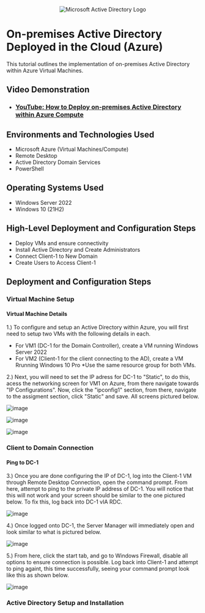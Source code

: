 <p align="center">
<img src="https://i.imgur.com/pU5A58S.png" alt="Microsoft Active Directory Logo"/>
</p>

<h1>On-premises Active Directory Deployed in the Cloud (Azure)</h1>
This tutorial outlines the implementation of on-premises Active Directory within Azure Virtual Machines.<br />


<h2>Video Demonstration</h2>

- ### [YouTube: How to Deploy on-premises Active Directory within Azure Compute](https://www.youtube.com)

<h2>Environments and Technologies Used</h2>

- Microsoft Azure (Virtual Machines/Compute)
- Remote Desktop
- Active Directory Domain Services
- PowerShell

<h2>Operating Systems Used </h2>

- Windows Server 2022
- Windows 10 (21H2)

<h2>High-Level Deployment and Configuration Steps</h2>

- Deploy VMs and ensure connectivity
- Install Active Directory and Create Administrators
- Connect Client-1 to New Domain
- Create Users to Access Client-1

<h2>Deployment and Configuration Steps</h2>

<h3>Virtual Machine Setup</h4>

<h4> Virtual Machine Details</h4>

1.) To configure and setup an Active Directory within Azure, you will first need to setup two VMs with the following details in each.
  * For VM1 (DC-1 for the Domain Controller), create a VM running Windows Server 2022
  * For VM2 (Client-1 for the client connecting to the AD), create a VM Rrunning Windows 10 Pro
  *Use the same resource group for both VMs.

2.) Next, you will need to set the IP adress for DC-1 to "Static", to do this, acess the networking screen for VM1 on Azure, from there navigate towards "IP Configurations". Now, click the "ipconfig1" section, from there, navigate to the assigment section, click "Static" and save. All screens pictured below.

![image](https://github.com/user-attachments/assets/e1ce0c4c-a801-47c5-acba-36a5514dc345)

![image](https://github.com/user-attachments/assets/53fc7887-574c-45a9-9ac5-072898bdc1a3)

![image](https://github.com/user-attachments/assets/9cdf6c6d-2b10-4162-b7bc-a34aaa789ae6)

<h3>Client to Domain Connection</h3>

<h4>Ping to DC-1</h4>
3.) Once you are done configuring the IP of DC-1, log into the Client-1 VM through Remote Desktop Connection, open the command prompt. From here, attempt to ping to the private IP address of DC-1. You will notice that this will not work and your screen should be similar to the one pictured below. To fix this, log back into DC-1 vIA RDC. 

![image](https://github.com/user-attachments/assets/236b2604-552f-47b9-9173-b99bbf1eac8f)

4.) Once logged onto DC-1, the Server Manager will immediately open and look similar to what is pictured below.

![image](https://github.com/user-attachments/assets/1efca298-b0be-4ae3-96cb-e2de6a6f9107)

5.) From here, click the start tab, and go to Windows Firewall, disable all options to ensure connection is possible. Log back into Client-1 and attempt to ping againt, this time successfully, seeing your command prompt look like this as shown below.

![image](https://github.com/user-attachments/assets/2a9b0edf-e91a-4ab2-92c2-ea312c1345e6)

<h3>Active Directory Setup and Installation</h3>
